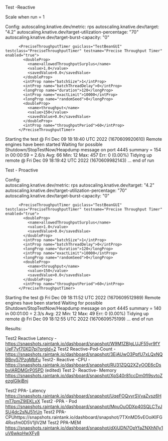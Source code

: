 Test -Reactive

Scale when run = 1

Config:
autoscaling.knative.dev/metric: rps
autoscaling.knative.dev/target: "4.2"
autoscaling.knative.dev/target-utilization-percentage: "70"
autoscaling.knative.dev/target-burst-capacity: "0"


          <PreciseThroughputTimer guiclass="TestBeanGUI" testclass="PreciseThroughputTimer" testname="Precise Throughput Timer" enabled="true">
            <doubleProp>
              <name>allowedThroughputSurplus</name>
              <value>1.0</value>
              <savedValue>0.0</savedValue>
            </doubleProp>
            <intProp name="batchSize">1</intProp>
            <intProp name="batchThreadDelay">0</intProp>
            <longProp name="duration">120</longProp>
            <intProp name="exactLimit">10000</intProp>
            <longProp name="randomSeed">0</longProp>
            <doubleProp>
              <name>throughput</name>
              <value>150</value>
              <savedValue>0.0</savedValue>
            </doubleProp>
            <intProp name="throughputPeriod">60</intProp>
          </PreciseThroughputTimer>


Starting the test @ Fri Dec 09 18:18:40 UTC 2022 (1670609920610)
Remote engines have been started
Waiting for possible Shutdown/StopTestNow/Heapdump message on port 4445
summary =    154 in 00:00:59 =    2.6/s Avg:    66 Min:    12 Max:   457 Err:     0 (0.00%)
Tidying up remote @ Fri Dec 09 18:19:42 UTC 2022 (1670609982143)
... end of run



Test - Proactive


Config:   
autoscaling.knative.dev/metric: rps
autoscaling.knative.dev/target: "4.2"
autoscaling.knative.dev/target-utilization-percentage: "70"
autoscaling.knative.dev/target-burst-capacity: "0"


          <PreciseThroughputTimer guiclass="TestBeanGUI" testclass="PreciseThroughputTimer" testname="Precise Throughput Timer" enabled="true">
            <doubleProp>
              <name>allowedThroughputSurplus</name>
              <value>1.0</value>
              <savedValue>0.0</savedValue>
            </doubleProp>
            <intProp name="batchSize">1</intProp>
            <intProp name="batchThreadDelay">0</intProp>
            <longProp name="duration">120</longProp>
            <intProp name="exactLimit">10000</intProp>
            <longProp name="randomSeed">0</longProp>
            <doubleProp>
              <name>throughput</name>
              <value>150</value>
              <savedValue>0.0</savedValue>
            </doubleProp>
            <intProp name="throughputPeriod">60</intProp>
          </PreciseThroughputTimer>


Starting the test @ Fri Dec 09 18:11:52 UTC 2022 (1670609512989)
Remote engines have been started
Waiting for possible Shutdown/StopTestNow/Heapdump message on port 4445
summary =    140 in 00:01:00 =    2.3/s Avg:    22 Min:    12 Max:    49 Err:     0 (0.00%)
Tidying up remote @ Fri Dec 09 18:12:55 UTC 2022 (1670609575199)
... end of run


Results:

Test2 Reactive Latency - https://snapshots.raintank.io/dashboard/snapshot/W9M1ZBIgLUJF55yr9fYUeF7vf70XD7pi?orgId=2
Test2 Reactive-Pod-Count - https://snapshots.raintank.io/dashboard/snapshot/3EjAUwO3PpfU7xLQxNQBBny57PzgMbFu
Test2- Reactive -CPU -https://snapshots.raintank.io/dashboard/snapshot/RU31ZQQ2XZyOOE6cDsbvIARDMGrP05PD (edited)
Test 2- Reactive- Memory https://snapshots.raintank.io/dashboard/snapshot/XpS40r81ccDm0fI9svtoZezglGlkjBnj

Test2 PPA- Latency https://snapshots.raintank.io/dashboard/snapshot/UqeFOQvyrSVvaZvsz6HmT7pmZ9lEKLxX
Test2 -PPA - Pod https://snapshots.raintank.io/dashboard/snapshot/MpuOuODXp40SQLCTvJSU4dc2sNJ51rUn
Test2 PPA-CPUhttps://snapshots.raintank.io/dashboard/snapshot/7TXnMD5vEOoiKIFG4Rxsfm0D5V1jlV2M
Test2 PPA-MEM  https://snapshots.raintank.io/dashboard/snapshot/dXiUDN7OpYfaZNXhN1y1uV6wkoHwXFy8
